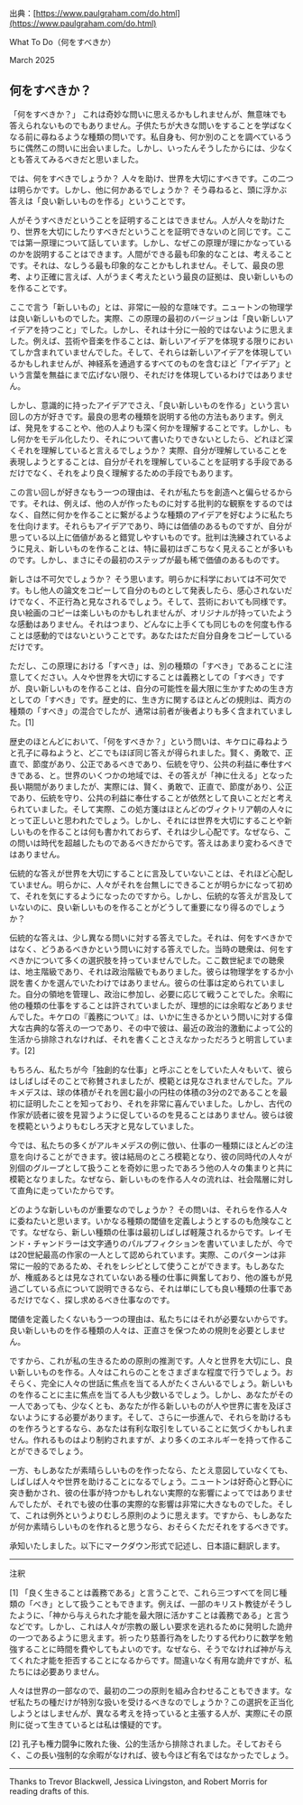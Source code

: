 出典：[https://www.paulgraham.com/do.html](https://www.paulgraham.com/do.html)

What To Do（何をすべきか）

March 2025

## 何をすべきか？

「何をすべきか？」 これは奇妙な問いに思えるかもしれませんが、無意味でも答えられないものでもありません。子供たちが大きな問いをすることを学ばなくなる前に尋ねるような種類の問いです。私自身も、何か別のことを調べているうちに偶然この問いに出会いました。しかし、いったんそうしたからには、少なくとも答えてみるべきだと思いました。

では、何をすべきでしょうか？ 人々を助け、世界を大切にすべきです。この二つは明らかです。しかし、他に何かあるでしょうか？ そう尋ねると、頭に浮かぶ答えは「良い新しいものを作る」ということです。

人がそうすべきだということを証明することはできません。人が人々を助けたり、世界を大切にしたりすべきだということを証明できないのと同じです。ここでは第一原理について話しています。しかし、なぜこの原理が理にかなっているのかを説明することはできます。人間ができる最も印象的なことは、考えることです。それは、なしうる最も印象的なことかもしれません。そして、最良の思考、より正確に言えば、人がうまく考えたという最良の証拠は、良い新しいものを作ることです。

ここで言う「新しいもの」とは、非常に一般的な意味です。ニュートンの物理学は良い新しいものでした。実際、この原理の最初のバージョンは「良い新しいアイデアを持つこと」でした。しかし、それは十分に一般的ではないように思えました。例えば、芸術や音楽を作ることは、新しいアイデアを体現する限りにおいてしか含まれていませんでした。そして、それらは新しいアイデアを体現しているかもしれませんが、神経系を通過するすべてのものを含むほど「アイデア」という言葉を無益にまで広げない限り、それだけを体現しているわけではありません。

しかし、意識的に持ったアイデアでさえ、「良い新しいものを作る」という言い回しの方が好きです。最良の思考の種類を説明する他の方法もあります。例えば、発見をすることや、他の人よりも深く何かを理解することです。しかし、もし何かをモデル化したり、それについて書いたりできないとしたら、どれほど深くそれを理解していると言えるでしょうか？ 実際、自分が理解していることを表現しようとすることは、自分がそれを理解していることを証明する手段であるだけでなく、それをより良く理解するための手段でもあります。

この言い回しが好きなもう一つの理由は、それが私たちを創造へと偏らせるからです。それは、例えば、他の人が作ったものに対する批判的な観察をするのではなく、自然に何かを作ることに繋がるような種類のアイデアを好むように私たちを仕向けます。それらもアイデアであり、時には価値のあるものですが、自分が思っている以上に価値があると錯覚しやすいものです。批判は洗練されているように見え、新しいものを作ることは、特に最初はぎこちなく見えることが多いものです。しかし、まさにその最初のステップが最も稀で価値のあるものです。

新しさは不可欠でしょうか？ そう思います。明らかに科学においては不可欠です。もし他人の論文をコピーして自分のものとして発表したら、感心されないだけでなく、不正行為と見なされるでしょう。そして、芸術においても同様です。良い絵画のコピーは楽しいものかもしれませんが、オリジナルが持っていたような感動はありません。それはつまり、どんなに上手くても同じものを何度も作ることは感動的ではないということです。あなたはただ自分自身をコピーしているだけです。

ただし、この原理における「すべき」は、別の種類の「すべき」であることに注意してください。人々や世界を大切にすることは義務としての「すべき」ですが、良い新しいものを作ることは、自分の可能性を最大限に生かすための生き方としての「すべき」です。歴史的に、生き方に関するほとんどの規則は、両方の種類の「すべき」の混合でしたが、通常は前者が後者よりも多く含まれていました。[1]

歴史のほとんどにおいて、「何をすべきか？」という問いは、キケロに尋ねようと孔子に尋ねようと、どこでもほぼ同じ答えが得られました。賢く、勇敢で、正直で、節度があり、公正であるべきであり、伝統を守り、公共の利益に奉仕すべきである、と。世界のいくつかの地域では、その答えが「神に仕える」となった長い期間がありましたが、実際には、賢く、勇敢で、正直で、節度があり、公正であり、伝統を守り、公共の利益に奉仕することが依然として良いことだと考えられていました。そして実際、この処方箋はほとんどのヴィクトリア朝の人々にとって正しいと思われたでしょう。しかし、それには世界を大切にすることや新しいものを作ることは何も書かれておらず、それは少し心配です。なぜなら、この問いは時代を超越したものであるべきだからです。答えはあまり変わるべきではありません。

伝統的な答えが世界を大切にすることに言及していないことは、それほど心配していません。明らかに、人々がそれを台無しにできることが明らかになって初めて、それを気にするようになったのですから。しかし、伝統的な答えが言及していないのに、良い新しいものを作ることがどうして重要になり得るのでしょうか？

伝統的な答えは、少し異なる問いに対する答えでした。それは、何をすべきかではなく、どうあるべきかという問いに対する答えでした。当時の聴衆は、何をすべきかについて多くの選択肢を持っていませんでした。ここ数世紀までの聴衆は、地主階級であり、それは政治階級でもありました。彼らは物理学をするか小説を書くかを選んでいたわけではありません。彼らの仕事は定められていました。自分の領地を管理し、政治に参加し、必要に応じて戦うことでした。余暇に他の種類の仕事をすることは許されていましたが、理想的には余暇などありませんでした。キケロの『義務について』は、いかに生きるかという問いに対する偉大な古典的な答えの一つであり、その中で彼は、最近の政治的激動によって公的生活から排除されなければ、それを書くことさえなかっただろうと明言しています。[2]

もちろん、私たちが今「独創的な仕事」と呼ぶことをしていた人々もいて、彼らはしばしばそのことで称賛されましたが、模範とは見なされませんでした。アルキメデスは、球の体積がそれを囲む最小の円柱の体積の3分の2であることを最初に証明したことを知っており、それを非常に喜んでいました。しかし、古代の作家が読者に彼を見習うように促しているのを見ることはありません。彼らは彼を模範というよりもむしろ天才と見なしていました。

今では、私たちの多くがアルキメデスの例に倣い、仕事の一種類にほとんどの注意を向けることができます。彼は結局のところ模範となり、彼の同時代の人々が別個のグループとして扱うことを奇妙に思ったであろう他の人々の集まりと共に模範となりました。なぜなら、新しいものを作る人々の流れは、社会階層に対して直角に走っていたからです。

どのような新しいものが重要なのでしょうか？ その問いは、それらを作る人々に委ねたいと思います。いかなる種類の閾値を定義しようとするのも危険なことです。なぜなら、新しい種類の仕事は最初しばしば軽蔑されるからです。レイモンド・チャンドラーは文字通りのパルプフィクションを書いていましたが、今では20世紀最高の作家の一人として認められています。実際、このパターンは非常に一般的であるため、それをレシピとして使うことができます。もしあなたが、権威あるとは見なされていないある種の仕事に興奮しており、他の誰もが見過ごしている点について説明できるなら、それは単にしても良い種類の仕事であるだけでなく、探し求めるべき仕事なのです。

閾値を定義したくないもう一つの理由は、私たちにはそれが必要ないからです。良い新しいものを作る種類の人々は、正直さを保つための規則を必要としません。

ですから、これが私の生きるための原則の推測です。人々と世界を大切にし、良い新しいものを作る。人々はこれらのことをさまざまな程度で行うでしょう。おそらく、完全に人々の世話に焦点を当てる人がたくさんいるでしょう。新しいものを作ることに主に焦点を当てる人も少数いるでしょう。しかし、あなたがその一人であっても、少なくとも、あなたが作る新しいものが人や世界に害を及ぼさないようにする必要があります。そして、さらに一歩進んで、それらを助けるものを作ろうとするなら、あなたは有利な取引をしていることに気づくかもしれません。作れるものはより制約されますが、より多くのエネルギーを持って作ることができるでしょう。

一方、もしあなたが素晴らしいものを作ったなら、たとえ意図していなくても、しばしば人々や世界を助けることになるでしょう。ニュートンは好奇心と野心に突き動かされ、彼の仕事が持つかもしれない実際的な影響によってではありませんでしたが、それでも彼の仕事の実際的な影響は非常に大きなものでした。そして、これは例外というよりむしろ原則のように思えます。ですから、もしあなたが何か素晴らしいものを作れると思うなら、おそらくただそれをするべきです。

承知いたしました。以下にマークダウン形式で記述し、日本語に翻訳します。

---

注釈

[1]
「良く生きることは義務である」と言うことで、これら三つすべてを同じ種類の「べき」として扱うこともできます。例えば、一部のキリスト教徒がそうしたように、「神から与えられた才能を最大限に活かすことは義務である」と言うなどです。しかし、これは人々が宗教の厳しい要求を逃れるために発明した詭弁の一つであるように思えます。祈ったり慈善行為をしたりする代わりに数学を勉強することに時間を費やしてもよいのです。なぜなら、そうでなければ神が与えてくれた才能を拒否することになるからです。間違いなく有用な詭弁ですが、私たちには必要ありません。

人々は世界の一部なので、最初の二つの原則を組み合わせることもできます。なぜ私たちの種だけが特別な扱いを受けるべきなのでしょうか？この選択を正当化しようとはしませんが、異なる考えを持っていると主張する人が、実際にその原則に従って生きているとは私は懐疑的です。

[2]
孔子も権力闘争に敗れた後、公的生活から排除されました。そしておそらく、この長い強制的な余暇がなければ、彼も今ほど有名ではなかったでしょう。

---

Thanks to Trevor Blackwell, Jessica Livingston, and Robert Morris for reading drafts of this.
